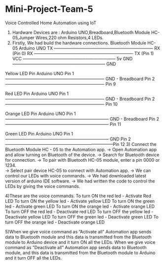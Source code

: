 # Mini-Project-Team-5

Voice Controlled Home Automation using IoT

1) Hardware Devices are : Arduino UNO,Breadboard,Bluetooth Module HC-05,Jumper Wires,220 ohm Resistors,4 LEDs.
2) Firstly, We had build the hardware connections.
Bluetooth Module HC-05                Arduino UNO
              TX ——————————————————————— RX (Pin 0)
              RX ——————————————————————— TX (Pin 1)
              VCC ——————————————–——————— 5v
              GND ——————————————–——————— GND
              
Yellow LED Pin                       Arduino UNO
           Pin 1 ——————————————————————— GND - Breadboard
           Pin 2 ——————————————————————— Pin 9
           
Red LED Pin                          Arduino UNO
           Pin 1 ——————————————————————— GND - Breadboard
           Pin 2 ——————————————————————— Pin 10
           
Orange LED Pin                       Arduino UNO
           Pin 1 ———————————————————————— GND - Breadboard
           Pin 2 ———————————————————————— Pin 11
           
Green LED Pin                        Arduino UNO
           Pin 1 ———————————————————————— GND
           Pin 2 —————————————————————————Pin 12
3) Connect the Bluetooth Module HC - 05 to the Automation app.
-> Open Automation app and allow turning on Bluetooth of the device.
-> Search for Bluetooth device for connection. 
-> To pair with Bluetooth HC-05 module, enter a pin 0000 or 1234.    
-> Select pair device HC-05 to connect with Automation app. 
-> We can control our LEDs with voice commands.
-> We had downloaded latest version of arduino IDE software.
-> We had written the code to control the LEDs by giving the voice commands. 

4)These are the voice commands.
To turn ON the red led - Activate Red LED
To turn ON the yellow led - Activate yellow LED
To turn ON the green led - Activate green LED
To turn ON the orange led - Activate orange LED
To turn OFF the red led - Deactivate red LED
To turn OFF the yellow led - Deactivate yellow LED
To turn OFF the green led - Deactivate green LED
To turn OFF the orange led - Deactivate orange LED
 
5)When we give voice command as ”Activate all” Automation app sends data to Bluetooth module and this data is transmitted from the Bluetooth module to Arduino device and it turn ON all the LEDs. When we give voice command as ”Deactivate all” Automation app sends data to Bluetooth module, and this data is transmitted from the Bluetooth module to Arduino and it turn OFF all the LEDs.
